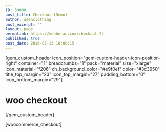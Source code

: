 ```yaml
---
ID: 30008
post_title: Checkout (Demo)
author: asenclothing
post_excerpt: ""
layout: page
permalink: https://edaberan.com/checkout-2/
published: true
post_date: 2016-01-13 10:00:15
---
```

[gem_custom_header icon_position="gem-custom-header-icon-position-right" container="1" breadcrumbs="1" pack="material" size="xlarge" icon_material="f206" ch_background_color="#e9f0ef" color="#3c3950" title_top_margin="23" icon_top_margin="27" padding_bottom="0" icon_bottom_margin="29"]
<h1>woo <span class="light">checkout</span></h1>
[/gem_custom_header]

[woocommerce_checkout]